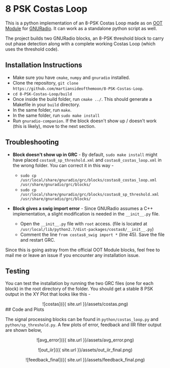 # 8 PSK Costas Loop

This is a python implementation of an 8-PSK Costas Loop made as on [OOT Module](https://gnuradio.org/redmine/projects/gnuradio/wiki/OutOfTreeModules) for [GNURadio](https://github.com/gnuradio/gnuradio). It can work as a standalone python script as well.

The project builds two GNURadio blocks, an 8-PSK threshold block to carry out phase detection along with a complete working Costas Loop (which uses the threshold code).

## Installation Instructions

* Make sure you have `cmake`, `numpy` and `gnuradio` installed.
* Clone the repository, `git clone https://github.com/martiansideofthemoon/8-PSK-Costas-Loop`.
* `cd 8-PSK-Costas-Loop/build`
* Once inside the build folder, run `cmake ../`. This should generate a Makefile in your `build` directory.
* In the same folder, run `make`.
* In the same folder, run `sudo make install`
* Run `gnuradio-companion`. If the block doesn't show up / doesn't work (this is likely), move to the next section.

## Troubleshooting

* **Block doesn't show up in GRC** - By default, `sudo make install` might have placed `costas8_sp_threshold.xml` and `costas8_costas_loop.xml` in the wrong folder. You can correct it in this way -
  * `sudo cp /usr/local/share/gnuradio/grc/blocks/costas8_costas_loop.xml /usr/share/gnuradio/grc/blocks/`
  * `sudo cp /usr/local/share/gnuradio/grc/blocks/costas8_sp_threshold.xml /usr/share/gnuradio/grc/blocks/`

* **Block gives a swig import error** - Since GNURadio assumes a C++ implementation, a slight modification is needed in the `__init__.py` file.
  * Open the `__init__.py` file with `root` access. (file is located at  `/usr/local/lib/python2.7/dist-packages/costas8/__init__.py`)
  * Comment the line `from costas8_swig import *` (line 45). Save the file and restart GRC.

Since this is going astray from the official OOT Module blocks, feel free to mail me or leave an issue if you encounter any installation issue.

## Testing

You can test the installation by running the two GRC files (one for each block) in the root directory of the folder. You should get a stable 8 PSK output in the XY Plot that looks like this -
<center>
![costas]({{ site.url }}/assets/costas.png)
</center>
## Code and Plots

The signal processing blocks can be found in `python/costas_loop.py` and `python/sp_threshold.py`. A few plots of error, feedback and IIR filter output are shown below,
<center>
![avg_error]({{ site.url }}/assets/avg_error.png)

![out_iir]({{ site.url }}/assets/out_iir_final.png)

![feedback_final]({{ site.url }}/assets/feedback_final.png)
</center>